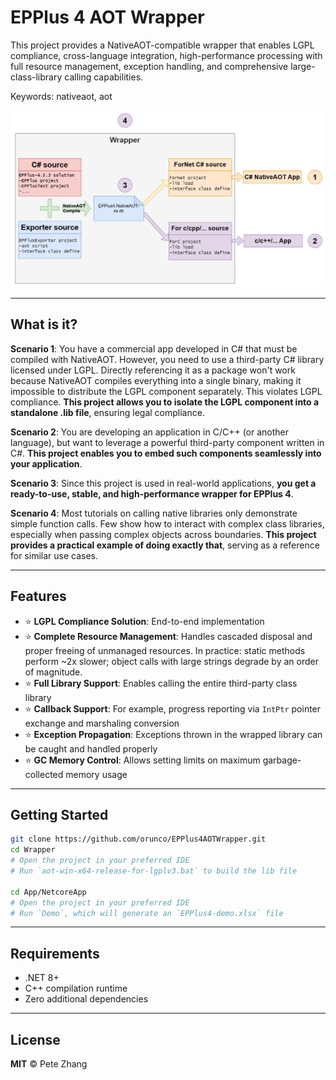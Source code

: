 ﻿# EPPlus 4 AOT Wrapper

This project provides a NativeAOT-compatible wrapper  that enables LGPL compliance, cross-language integration, high-performance processing with full resource management, exception handling, and comprehensive large-class-library calling capabilities.

Keywords: nativeaot, aot

![Preview](./Preview.png)

---

## What is it?

**Scenario 1**: You have a commercial app developed in C# that must be compiled with NativeAOT. However, you need to use a third-party C# library licensed under LGPL. Directly referencing it as a package won't work because NativeAOT compiles everything into a single binary, making it impossible to distribute the LGPL component separately. This violates LGPL compliance. **This project allows you to isolate the LGPL component into a standalone .lib file**, ensuring legal compliance.

**Scenario 2**: You are developing an application in C/C++ (or another language), but want to leverage a powerful third-party component written in C#. **This project enables you to embed such components seamlessly into your application**.

**Scenario 3**: Since this project is used in real-world applications, **you get a ready-to-use, stable, and high-performance wrapper for EPPlus 4**.

**Scenario 4**: Most tutorials on calling native libraries only demonstrate simple function calls. Few show how to interact with complex class libraries, especially when passing complex objects across boundaries. **This project provides a practical example of doing exactly that**, serving as a reference for similar use cases.

---

## Features

- ⭐️ **LGPL Compliance Solution**: End-to-end implementation
- ⭐️ **Complete Resource Management**: Handles cascaded disposal and proper freeing of unmanaged resources. In practice: static methods perform ~2x slower; object calls with large strings degrade by an order of magnitude.
- ⭐️ **Full Library Support**: Enables calling the entire third-party class library
- ⭐️ **Callback Support**: For example, progress reporting via `IntPtr` pointer exchange and marshaling conversion
- ⭐️ **Exception Propagation**: Exceptions thrown in the wrapped library can be caught and handled properly
- ⭐️ **GC Memory Control**: Allows setting limits on maximum garbage-collected memory usage

---

## Getting Started

```bash
git clone https://github.com/orunco/EPPlus4AOTWrapper.git
cd Wrapper
# Open the project in your preferred IDE
# Run `aot-win-x64-release-for-lgplv3.bat` to build the lib file

cd App/NetcoreApp
# Open the project in your preferred IDE
# Run `Demo`, which will generate an `EPPlus4-demo.xlsx` file
```

---

## Requirements

- .NET 8+
- C++ compilation runtime
- Zero additional dependencies

---

## License

**MIT** © Pete Zhang
